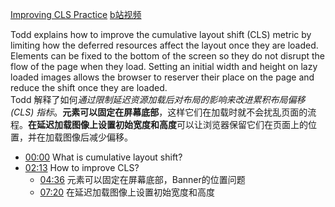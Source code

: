 [Improving CLS Practice](https://frontendmasters.com/courses/web-perf/improving-cls-practice/)
[b站视频](https://www.bilibili.com/video/BV1s34y1r7hB?p=27&vd_source=22af953ea4c09540ad1966711a2d53f0)

Todd explains how to improve the cumulative layout shift (CLS) metric by limiting how the deferred resources affect the layout once they are loaded. Elements can be fixed to the bottom of the screen so they do not disrupt the flow of the page when they load. Setting an initial width and height on lazy loaded images allows the browser to reserver their place on the page and reduce the shift once they are loaded.  
Todd 解释了如何*通过限制延迟资源加载后对布局的影响来改进累积布局偏移 (CLS) 指标*。**元素可以固定在屏幕底部**，这样它们在加载时就不会扰乱页面的流程。**在延迟加载图像上设置初始宽度和高度**可以让浏览器保留它们在页面上的位置，并在加载图像后减少偏移。

- [00:00](https://www.bilibili.com/video/BV1s34y1r7hB?p=27&t=0.757448#t=0.76) What is cumulative layout shift?
- [02:13](https://www.bilibili.com/video/BV1s34y1r7hB?p=27&t=133.184709#t=02:13.18) How to improve CLS?
	- [04:36](https://www.bilibili.com/video/BV1s34y1r7hB?p=27&t=276.161028#t=04:36.16) 元素可以固定在屏幕底部，Banner的位置问题
	- [07:20](https://www.bilibili.com/video/BV1s34y1r7hB?p=27&t=440.38501#t=07:20.39) 在延迟加载图像上设置初始宽度和高度

